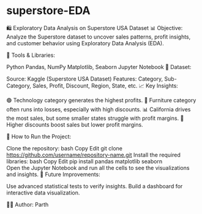 # superstore-EDA
🛍️ Exploratory Data Analysis on Superstore USA Dataset
📊 Objective:
Analyze the Superstore dataset to uncover sales patterns, profit insights, and customer behavior using Exploratory Data Analysis (EDA).

🔧 Tools & Libraries:

Python
Pandas, NumPy
Matplotlib, Seaborn
Jupyter Notebook
📂 Dataset:

Source: Kaggle (Superstore USA Dataset)
Features: Category, Sub-Category, Sales, Profit, Discount, Region, State, etc.
📈 Key Insights:

🟢 Technology category generates the highest profits.
🔴 Furniture category often runs into losses, especially with high discounts.
📊 California drives the most sales, but some smaller states struggle with profit margins.
💸 Higher discounts boost sales but lower profit margins.

🚀 How to Run the Project:

Clone the repository:
bash
Copy
Edit
git clone https://github.com/username/repository-name.git
Install the required libraries:
bash
Copy
Edit
pip install pandas matplotlib seaborn  
Open the Jupyter Notebook and run all the cells to see the visualizations and insights.
🔮 Future Improvements:

Use advanced statistical tests to verify insights.
Build a dashboard for interactive data visualization.

🧑‍💻 Author: Parth
